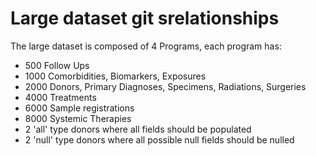 # Large dataset git srelationships

The large dataset is composed of 4 Programs, each program has:
* 500 Follow Ups
* 1000 Comorbidities, Biomarkers, Exposures
* 2000 Donors, Primary Diagnoses, Specimens, Radiations, Surgeries
* 4000 Treatments
* 6000 Sample registrations
* 8000 Systemic Therapies
* 2 'all' type donors where all fields should be populated
* 2 'null' type donors where all possible null fields should be nulled

